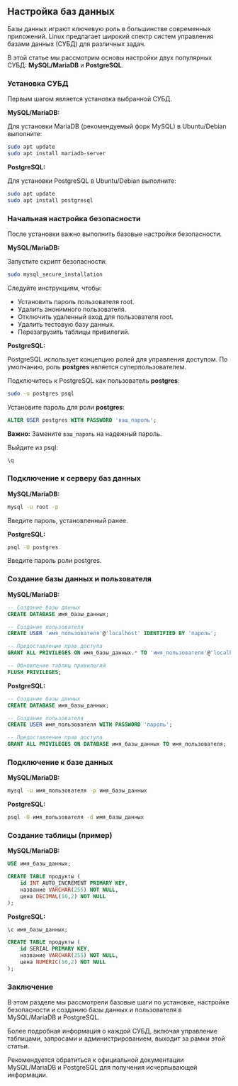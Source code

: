 ## Настройка баз данных

Базы данных играют ключевую роль в большинстве современных приложений. Linux предлагает широкий спектр систем управления базами данных (СУБД) для различных задач. 

В этой статье мы рассмотрим основы настройки двух популярных СУБД: **MySQL/MariaDB** и **PostgreSQL**. 

### Установка СУБД

Первым шагом является установка выбранной СУБД.  

**MySQL/MariaDB:**

Для установки MariaDB (рекомендуемый форк MySQL) в Ubuntu/Debian выполните:

```bash
sudo apt update
sudo apt install mariadb-server
```

**PostgreSQL:**

Для установки PostgreSQL в Ubuntu/Debian выполните:

```bash
sudo apt update
sudo apt install postgresql
```

### Начальная настройка безопасности

После установки важно выполнить базовые настройки безопасности.

**MySQL/MariaDB:**

Запустите скрипт безопасности:

```bash
sudo mysql_secure_installation
```

Следуйте инструкциям, чтобы:

* Установить пароль пользователя root.
* Удалить анонимного пользователя.
* Отключить удаленный вход для пользователя root.
* Удалить тестовую базу данных.
* Перезагрузить таблицы привилегий.

**PostgreSQL:**

PostgreSQL использует концепцию ролей для управления доступом.  По умолчанию, роль **postgres** является суперпользователем.  

Подключитесь к PostgreSQL как пользователь **postgres**:

```bash
sudo -u postgres psql
```

Установите пароль для роли **postgres**:

```sql
ALTER USER postgres WITH PASSWORD 'ваш_пароль';
```

**Важно:** Замените `ваш_пароль` на надежный пароль.

Выйдите из psql:

```sql
\q
```

### Подключение к серверу баз данных

**MySQL/MariaDB:**

```bash
mysql -u root -p
```

Введите пароль, установленный ранее.

**PostgreSQL:**

```bash
psql -U postgres
```

Введите пароль роли postgres.

### Создание базы данных и пользователя

**MySQL/MariaDB:**

```sql
-- Создание базы данных
CREATE DATABASE имя_базы_данных;

-- Создание пользователя
CREATE USER 'имя_пользователя'@'localhost' IDENTIFIED BY 'пароль';

-- Предоставление прав доступа
GRANT ALL PRIVILEGES ON имя_базы_данных.* TO 'имя_пользователя'@'localhost';

-- Обновление таблиц привилегий
FLUSH PRIVILEGES;
```

**PostgreSQL:**

```sql
-- Создание базы данных
CREATE DATABASE имя_базы_данных;

-- Создание пользователя
CREATE USER имя_пользователя WITH PASSWORD 'пароль';

-- Предоставление прав доступа
GRANT ALL PRIVILEGES ON DATABASE имя_базы_данных TO имя_пользователя;
```

### Подключение к базе данных

**MySQL/MariaDB:**

```bash
mysql -u имя_пользователя -p имя_базы_данных
```

**PostgreSQL:**

```bash
psql -U имя_пользователя -d имя_базы_данных
```

### Создание таблицы (пример)

**MySQL/MariaDB:**

```sql
USE имя_базы_данных;

CREATE TABLE продукты (
    id INT AUTO_INCREMENT PRIMARY KEY,
    название VARCHAR(255) NOT NULL,
    цена DECIMAL(10,2) NOT NULL
);
```

**PostgreSQL:**

```sql
\c имя_базы_данных;

CREATE TABLE продукты (
    id SERIAL PRIMARY KEY,
    название VARCHAR(255) NOT NULL,
    цена NUMERIC(10,2) NOT NULL
);
```

### Заключение

В этом разделе мы рассмотрели базовые шаги по установке, настройке безопасности и созданию базы данных и пользователя в MySQL/MariaDB и PostgreSQL. 

Более подробная информация о каждой СУБД, включая управление таблицами, запросами и администрированием, выходит за рамки этой статьи. 

Рекомендуется обратиться к официальной документации MySQL/MariaDB и PostgreSQL для получения исчерпывающей информации.
